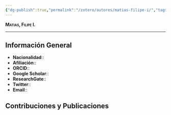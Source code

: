 ```yaml
---
{"dg-publish":true,"permalink":"/zotero/autores/matias-filipe-i/","tags":["#autor","#researcher"]}
---
```



<span style="font-variant:small-caps; font-weight: bold;"> Matias, Filipe I. </span>

---


## Información General

- **Nacionalidad**:: 
- **Afiliación**:: 
- **ORCID**:: 
- **Google Scholar**:: 
- **ResearchGate**:: 
- **Twitter**:: 
- **Email**::
  
## Contribuciones y Publicaciones







